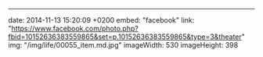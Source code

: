 ---
date: 2014-11-13 15:20:09 +0200
embed: "facebook"
link: "https://www.facebook.com/photo.php?fbid=10152636383559865&set=p.10152636383559865&type=3&theater"
img: "/img/life/00055_item.md.jpg"
imageWidth: 530
imageHeight: 398
